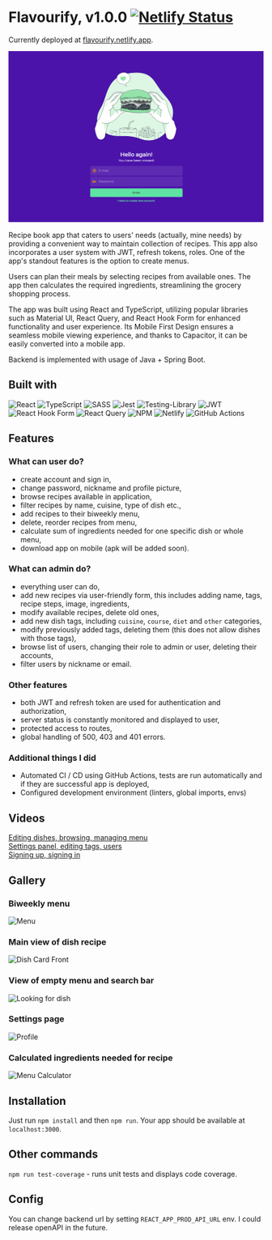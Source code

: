 
# Flavourify, v1.0.0 [![Netlify Status](https://api.netlify.com/api/v1/badges/c478081a-aa2a-4b14-a125-58d619c74cfa/deploy-status)](https://app.netlify.com/sites/flavourify/deploys)
Currently deployed at [flavourify.netlify.app](https://flavourify.netlify.app).

![sign-in.png](/.github/media/sign-in.png)

Recipe book app that caters to users' needs (actually, mine needs) by providing a convenient way to maintain collection of recipes. This app also incorporates a user system with JWT, refresh tokens, roles.
One of the app's standout features is the option to create menus. 

Users can plan their meals by selecting recipes from available ones. The app then calculates the required ingredients, streamlining the grocery shopping process.

The app was built using React and TypeScript, utilizing popular libraries such as Material UI, React Query, and React Hook Form for enhanced functionality and user experience. Its Mobile First Design ensures a seamless mobile viewing experience, and thanks to Capacitor, it can be easily converted into a mobile app.

Backend is implemented with usage of Java + Spring Boot.

## Built with
![React](https://img.shields.io/badge/react-%2320232a.svg?style=for-the-badge&logo=react&logoColor=%2361DAFB)
![TypeScript](https://img.shields.io/badge/typescript-%23007ACC.svg?style=for-the-badge&logo=typescript&logoColor=white)
![SASS](https://img.shields.io/badge/SASS-hotpink.svg?style=for-the-badge&logo=SASS&logoColor=white)
![Jest](https://img.shields.io/badge/-jest-%23C21325?style=for-the-badge&logo=jest&logoColor=white)
![Testing-Library](https://img.shields.io/badge/-TestingLibrary-%23E33332?style=for-the-badge&logo=testing-library&logoColor=white)
![JWT](https://img.shields.io/badge/JWT-black?style=for-the-badge&logo=JSON%20web%20tokens)
![React Hook Form](https://img.shields.io/badge/React%20Hook%20Form-%23EC5990.svg?style=for-the-badge&logo=reacthookform&logoColor=white)
![React Query](https://img.shields.io/badge/-React%20Query-FF4154?style=for-the-badge&logo=react%20query&logoColor=white)
![NPM](https://img.shields.io/badge/NPM-%23CB3837.svg?style=for-the-badge&logo=npm&logoColor=white)
![Netlify](https://img.shields.io/badge/netlify-%23000000.svg?style=for-the-badge&logo=netlify&logoColor=#00C7B7)
![GitHub Actions](https://img.shields.io/badge/github%20actions-%232671E5.svg?style=for-the-badge&logo=githubactions&logoColor=white)


## Features
### What can user do?
- create account and sign in,
- change password, nickname and profile picture,
- browse recipes available in application,
- filter recipes by name, cuisine, type of dish etc.,
- add recipes to their biweekly menu,
- delete, reorder recipes from menu,
- calculate sum of ingredients needed for one specific dish or whole menu,
- download app on mobile (apk will be added soon).

### What can admin do?
- everything user can do,
- add new recipes via user-friendly form, this includes adding name, tags, recipe steps, image, ingredients,
- modify available recipes, delete old ones,
- add new dish tags, including `cuisine`, `course`, `diet` and `other` categories,
- modify previously added tags, deleting them (this does not allow dishes with those tags),
- browse list of users, changing their role to admin or user, deleting their accounts,
- filter users by nickname or email.

### Other features
- both JWT and refresh token are used for authentication and authorization,
- server status is constantly monitored and displayed to user,
- protected access to routes,
- global handling of 500, 403 and 401 errors.

### Additional things I did
- Automated CI / CD using GitHub Actions, tests are run automatically and if they are successful app is deployed,
- Configured development environment (linters, global imports, envs)

## Videos
[Editing dishes, browsing, managing menu](https://user-images.githubusercontent.com/98762890/236290278-e1565e3c-2223-461b-99df-efe14fbc7c28.webm) \
[Settings panel, editing tags, users](https://user-images.githubusercontent.com/98762890/236290300-62d4bbae-4580-4d46-9a60-5538e7dd78a3.webm) \
[Signing up, signing in](https://user-images.githubusercontent.com/98762890/236290307-a01dab8d-1c5a-43c2-bf27-d59af55ee078.webm)

## Gallery

### Biweekly menu 
![Menu](https://user-images.githubusercontent.com/98762890/236291765-0026e2b9-7b24-430c-9247-97307514db98.png)

### Main view of dish recipe 
![Dish Card Front](https://user-images.githubusercontent.com/98762890/236291771-03dcf1e4-9f0e-41a6-b9bd-04c7e8341112.png)

### View of empty menu and search bar 
![Looking for dish](https://user-images.githubusercontent.com/98762890/236291773-12bb9922-e23f-42c8-95ef-ea14dc49c9c7.png)

### Settings page 
![Profile](https://user-images.githubusercontent.com/98762890/236291775-d1ad8579-d386-4967-b42a-7d426f5dea43.png)

### Calculated ingredients needed for recipe 
![Menu Calculator](https://user-images.githubusercontent.com/98762890/236291777-ba2643b7-e4a5-42e4-b289-ce2178bd686c.png)

## Installation
Just run `npm install` and then `npm run`. Your app should be available at `localhost:3000`.

## Other commands
`npm run test-coverage` - runs unit tests and displays code coverage.

## Config
You can change backend url by setting `REACT_APP_PROD_API_URL` env. I could release openAPI in the future.
